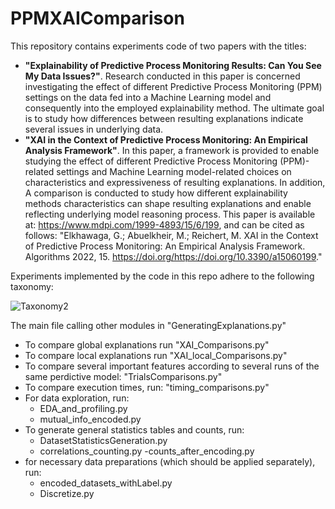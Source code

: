 # PPMXAIComparison
This repository contains experiments code of two papers with the titles:
-  __"Explainability of Predictive Process Monitoring Results: Can You See My Data Issues?"__. Research conducted in this paper is concerned investigating the effect of different Predictive Process Monitoring (PPM) settings on the data fed into a Machine Learning model and consequently into the employed explainability method. The ultimate goal is to study how differences between resulting explanations indicate several issues in underlying data. 
-  __"XAI in the Context of Predictive Process Monitoring: An Empirical Analysis Framework"__. In this paper, a framework is provided to enable studying the effect of different Predictive Process Monitoring (PPM)-related settings and Machine Learning model-related choices on characteristics and expressiveness of resulting explanations. In addition, A comparison is conducted to study how different explainability methods characteristics can shape resulting explanations and enable reflecting underlying model reasoning process. This paper is available at: https://www.mdpi.com/1999-4893/15/6/199, and can be cited as follows: 
"Elkhawaga, G.; Abuelkheir, M.; Reichert, M. XAI in the Context of Predictive Process Monitoring: An Empirical Analysis Framework. Algorithms 2022, 15. https://doi.org/https://doi.org/10.3390/a15060199."

Experiments implemented by the code in this repo adhere to the following taxonomy:

![Taxonomy2](https://user-images.githubusercontent.com/48477434/144080560-adfd1f32-c39a-40e9-97e1-d875e203ded4.jpg)

The main file calling other modules in "GeneratingExplanations.py"
- To compare global explanations run "XAI_Comparisons.py"
- To compare local explanations run "XAI_local_Comparisons.py"
- To compare several important features according to several runs of the same perdictive model: "TrialsComparisons.py"
- To compare execution times, run: "timing_comparisons.py"
- For data exploration, run:
  - EDA_and_profiling.py 
  - mutual_info_encoded.py
- To generate general statistics tables and counts, run:
  - DatasetStatisticsGeneration.py
  - correlations_counting.py
  -counts_after_encoding.py
- for necessary data preparations (which should be applied separately), run:
  - encoded_datasets_withLabel.py
  - Discretize.py
